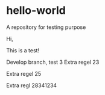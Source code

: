 # hello-world
A repository for testing purpose

Hi,

This is a test!

Develop branch, test 3
Extra regel  23

Extra regel  25

Extra regl 28341234
